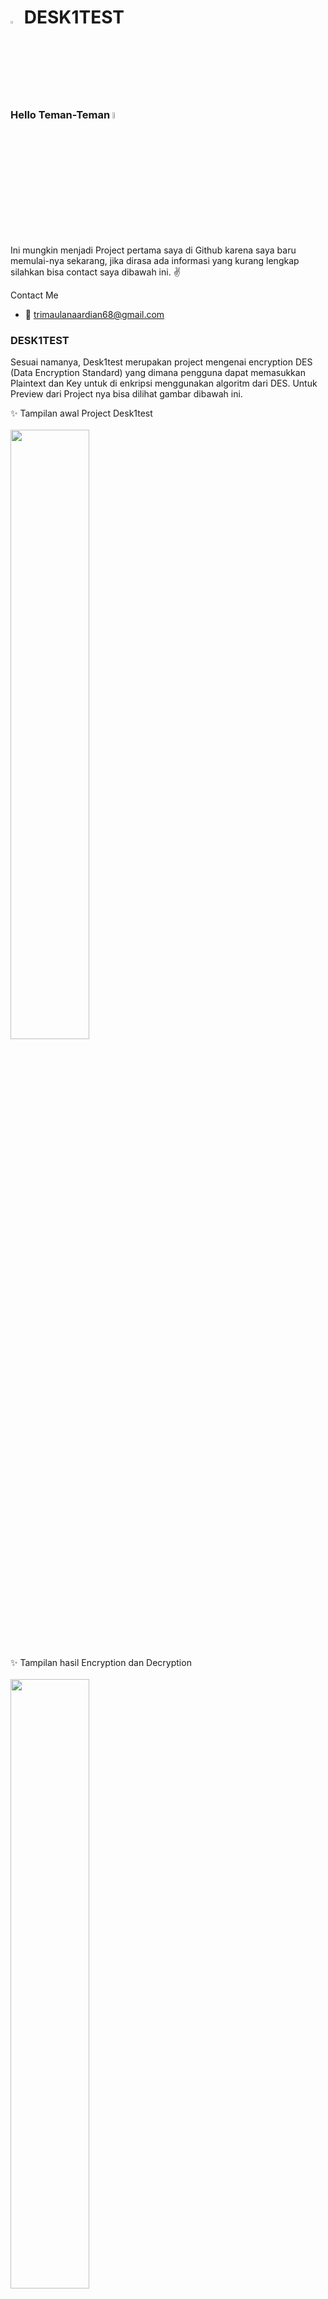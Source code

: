 # <img src="https://cdn-icons-png.flaticon.com/512/508/508250.png" width="3%"> DESK1TEST
### Hello Teman-Teman <img src="https://media.giphy.com/media/hvRJCLFzcasrR4ia7z/giphy.gif" width="5%">
Ini mungkin menjadi Project pertama saya di Github karena saya baru memulai-nya sekarang, jika dirasa ada informasi yang kurang 
lengkap silahkan bisa contact saya dibawah ini. ✌️

Contact Me
- 📧 trimaulanaardian68@gmail.com


### DESK1TEST

Sesuai namanya, Desk1test merupakan project mengenai encryption DES (Data Encryption Standard) yang dimana pengguna dapat memasukkan Plaintext dan Key untuk
di enkripsi menggunakan algoritm dari DES. Untuk Preview dari Project nya bisa dilihat gambar dibawah ini.

✨ Tampilan awal Project Desk1test<br/><br/>
<img src="https://i.imgur.com/7NYPEy2.png" width="50%">

✨ Tampilan hasil Encryption dan Decryption<br/><br/>
<img src="https://i.imgur.com/ftxH6RX.png" width="50%">

Persyaratan yang diperlukan untuk menjalankan project DESK1TEST
- <img src="https://i.imgur.com/C7WQ0wt.pngXAMPP" width="1.5%"> ( <a href="https://www.apachefriends.org/download.html">Download<a/> )
- <img src="https://i.imgur.com/AnZaG8D.gif" width="1.5%"> Visual Studio Code ( <a href="https://code.visualstudio.com">Download<a/> )
- <img src="https://i.imgur.com/llrYYcX.gif" width="1.5%"> Browser ( Bisa gunakan : Google Chrome, Firefox, Edge, Opera, etc)

Bahasa Pemrograman yang digunakan untuk project DESK1TEST
- <img src="https://i.imgur.com/aNfLWag.gif" width="1.5%"> PHP

Terima kasih sudah berkunjung 😀, silahkan buat temen-temen untuk menggunakan project ini untuk tugas Sekolah/Kuliah/TA
mohon untuk tidak menghilangkan copyright nya ya temen-temen. Terima Kasih. Kita ketemu lagi diproject selanjutnya 😉

